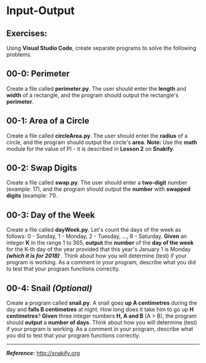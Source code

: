 # Input-Output

## Exercises:

Using **Visual Studio Code**, create separate programs to solve the following problems.

## 00-0: Perimeter
Create a file called **perimeter.py**.  The user should enter the **length** and **width** of a rectangle, and the program should output the rectangle's **perimeter**.

## 00-1: Area of a Circle
Create a file called **circleArea.py**.  The user should enter the **radius** of a circle, and the program should output the circle's **area**.  **Note:**  Use the **math** module for the value of PI - it is described in **Lesson 2** on **Snakify**.

## 00-2: Swap Digits
Create a file called **swap.py**.  The user should enter a **two-digit** number (example: 17), and the program should output the **number** with **swapped digits** (example: 71).

## 00-3: Day of the Week
Create a file called **dayWeek.py**.  Let's count the days of the week as follows: 0 - Sunday, 1 - Monday, 2 - Tuesday, ..., 6 - Saturday. **Given** an integer **K** in the range 1 to 365, **output** the **number** of the **day of the week** for the K-th day of the year provided that this year's January 1 is Monday ***(which it is for 2018)*** .  Think about how you will determine (test) if your program is working.  As a comment in your program, describe what you did to test that your program functions correctly.

## 00-4: Snail ***(Optional)***
Create a program called **snail.py**.  A snail goes **up A centimetres** during the day and **falls B centimetres** at night. How long does it take him to go up **H centimetres**? **Given** three integer numbers **H, A and B** (A > B), the program should **output** a **number of days**.  Think about how you will determine (test) if your program is working.  As a comment in your program, describe what you did to test that your program functions correctly.

---

***Reference:***  http://snakify.org
